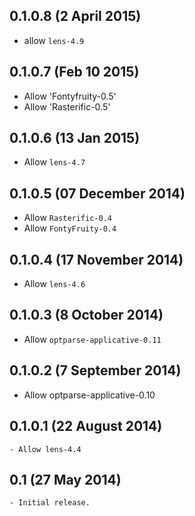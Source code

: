 0.1.0.8 (2 April 2015)
----------------------

 - allow `lens-4.9`

0.1.0.7 (Feb 10 2015)
---------------------

  - Allow 'Fontyfruity-0.5'
  - Allow 'Rasterific-0.5'
  
0.1.0.6 (13 Jan 2015)
---------------------

- Allow `lens-4.7`

0.1.0.5 (07 December 2014)
--------------------------

- Allow `Rasterific-0.4`
- Allow `FontyFruity-0.4`

0.1.0.4 (17 November 2014)
--------------------------

- Allow `lens-4.6`

0.1.0.3 (8 October 2014)
------------------------

- Allow `optparse-applicative-0.11`

0.1.0.2 (7 September 2014)
--------------------------

- Allow optparse-applicative-0.10

0.1.0.1 (22 August 2014)
------------------------

    - Allow lens-4.4

0.1 (27 May 2014)
-----------------

    - Initial release.
